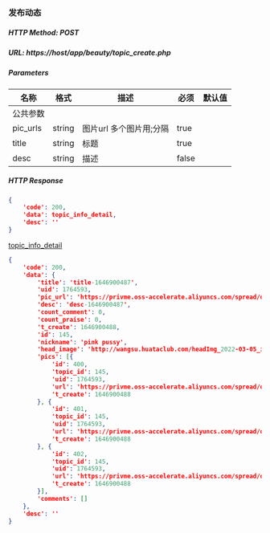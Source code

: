 ### 发布动态

##### HTTP Method: POST
##### URL: https://host/app/beauty/topic_create.php

#####  Parameters
名称|格式|描述|必须|默认值
---|---|---|---|---
公共参数||||
pic_urls    | string    | 图片url 多个图片用;分隔     |true |
title       | string    | 标题                      |true |
desc        | string    | 描述                      |false |

##### HTTP Response
```json
{
	'code': 200,
	'data': topic_info_detail,
	'desc': ''
}
```
[topic_info_detail](entity_topic_info_detail.md)
```json
{
	'code': 200,
	'data': {
		'title': 'title-1646900487',
		'uid': 1764593,
		'pic_url': 'https://privme.oss-accelerate.aliyuncs.com/spread/down_pics/3.jpg',
		'desc': 'desc-1646900487',
		'count_comment': 0,
		'count_praise': 0,
		't_create': 1646900488,
		'id': 145,
		'nickname': 'pink pussy',
		'head_image': 'http://wangsu.huataclub.com/headImg_2022-03-05_images_1764593_1646484629725.jpg',
		'pics': [{
			'id': 400,
			'topic_id': 145,
			'uid': 1764593,
			'url': 'https://privme.oss-accelerate.aliyuncs.com/spread/down_pics/3.jpg',
			't_create': 1646900488
		}, {
			'id': 401,
			'topic_id': 145,
			'uid': 1764593,
			'url': 'https://privme.oss-accelerate.aliyuncs.com/spread/down_pics/5.jpg',
			't_create': 1646900488
		}, {
			'id': 402,
			'topic_id': 145,
			'uid': 1764593,
			'url': 'https://privme.oss-accelerate.aliyuncs.com/spread/down_pics/7.jpg',
			't_create': 1646900488
		}],
		'comments': []
	},
	'desc': ''
}
```